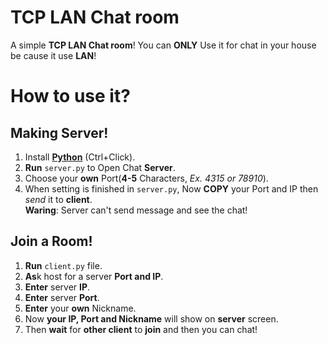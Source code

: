 # TCP LAN Chat room
A simple **TCP LAN Chat room**!
You can **ONLY** Use it for chat in your house be cause it use **LAN**!

# How to use it?

Making Server!
---
1. Install **[Python](https://www.python.org/downloads/)** (Ctrl+Click).
2. **Run** `server.py` to Open Chat **Server**.
3. Choose your **own** Port(**4-5** Characters, *Ex. 4315 or 78910*).
4. When setting is finished in `server.py`, Now **COPY** your Port and IP then *send* it to **client**.  
**Waring**: Server can't send message and see the chat!

Join a Room!
---
1. **Run** `client.py` file.
1. **As**k host for a server **Port and IP**.
2. **Enter** server **IP**.
3. **Enter** server **Port**.
4. **Enter** your **own** Nickname.
5. Now **your IP, Port and Nickname** will show on **server** screen.
6. Then **wait** for **other client** to **join** and then you can chat!
